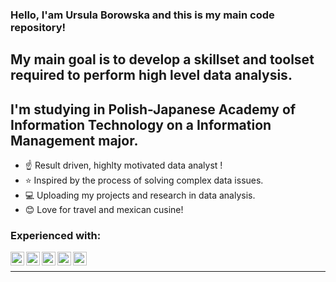 
### Hello, I'am Ursula Borowska and this is my main code repository! 

## My main goal is to develop a skillset and toolset required to perform high level data analysis.

## I'm studying in Polish-Japanese Academy of Information Technology on a Information Management major.

- ☝️ Result driven, highlty motivated data analyst !
- ⭐ Inspired by the process of solving complex data issues.
- 💻 Uploading my projects and research in data analysis.
- 😊 Love for travel and mexican cusine!


### Experienced with:

<img align="left" alt="UlaBorowska | Python" width="22px" src="https://simpleicons.org/icons/python.svg" />
<img align="left" alt="UlaBorowska | Data" width="22px" src="https://simpleicons.org/icons/databricks.svg" />
<img align="left" alt="UlaBorowska | Pandas" width="22px" src="https://simpleicons.org/icons/pandas.svg" />
<img align="left" alt="UlaBorowska | SQL" width="22px" src="https://simpleicons.org/icons/mysql.svg" />
<img align="left" alt="UlaBorowska | NumPy" width="22px" src="https://simpleicons.org/icons/numpy.svg" />


<br />

---
